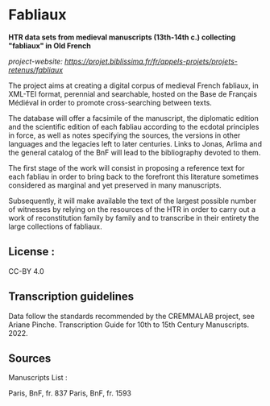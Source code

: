 Fabliaux
=====================


**HTR data sets from medieval manuscripts (13th-14th c.) collecting "fabliaux" in Old French**


*project-website: https://projet.biblissima.fr/fr/appels-projets/projets-retenus/fabliaux*

The project aims at creating a digital corpus of medieval French fabliaux, in XML-TEI format, perennial and searchable, hosted on the Base de Français Médiéval in order to promote cross-searching between texts.

The database will offer a facsimile of the manuscript, the diplomatic edition and the scientific edition of each fabliau according to the ecdotal principles in force, as well as notes specifying the sources, the versions in other languages and the legacies left to later centuries. Links to Jonas, Arlima and the general catalog of the BnF will lead to the bibliography devoted to them.

The first stage of the work will consist in proposing a reference text for each fabliau in order to bring back to the forefront this literature sometimes considered as marginal and yet preserved in many manuscripts.

Subsequently, it will make available the text of the largest possible number of witnesses by relying on the resources of the HTR in order to carry out a work of reconstitution family by family and to transcribe in their entirety the large collections of fabliaux.


## License : 

CC-BY 4.0

## Transcription guidelines

Data follow the standards recommended by the CREMMALAB project, see Ariane Pinche. Transcription Guide for 10th to 15th Century Manuscripts. 2022. <hal-03697382>

## Sources

Manuscripts List :

Paris, BnF, fr. 837
Paris, BnF, fr. 1593
